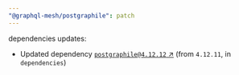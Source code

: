 ```yaml
---
"@graphql-mesh/postgraphile": patch
---
```

dependencies updates:
  - Updated dependency [`postgraphile@4.12.12` ↗︎](https://www.npmjs.com/package/postgraphile/v/4.12.12) (from `4.12.11`, in `dependencies`)
